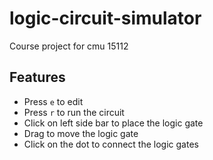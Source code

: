 # logic-circuit-simulator
 Course project for cmu 15112

## Features
- Press `e` to edit
- Press `r` to run the circuit
- Click on left side bar to place the logic gate
- Drag to move the logic gate
- Click on the dot to connect the logic gates